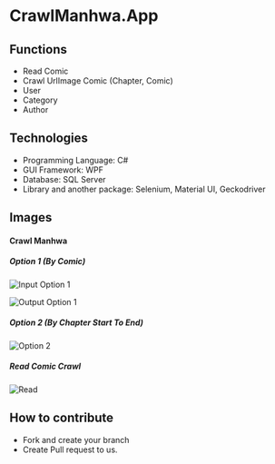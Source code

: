 # CrawlManhwa.App

## Functions

* Read Comic
* Crawl UrlImage Comic (Chapter, Comic)
* User
* Category
* Author

## Technologies

* Programming Language: C#
* GUI Framework: WPF
* Database: SQL Server
* Library and another package: Selenium, Material UI, Geckodriver

## Images

#### Crawl Manhwa

##### Option 1 (By Comic)

![Input Option 1](https://user-images.githubusercontent.com/81171112/176479259-970e4048-c7cf-49b4-ad36-65fb402a4363.jpg)

![Output Option 1](https://user-images.githubusercontent.com/81171112/176479280-cfe328cb-55d0-4d1f-889e-08caadb2d24e.jpg)

##### Option 2 (By Chapter Start To End)

![Option 2](https://user-images.githubusercontent.com/81171112/176479271-c9c0d2e1-1e07-48b2-8e25-4f088303558f.jpg)

##### Read Comic Crawl

![Read](https://user-images.githubusercontent.com/81171112/176479276-425f9a1b-de0a-4943-b09e-48a65bd4ecf3.jpg)

## How to contribute

* Fork and create your branch
* Create Pull request to us.

